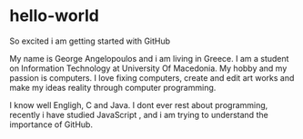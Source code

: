# hello-world
So excited i am getting started with GitHub

My name is George Angelopoulos and i am living in Greece.
I am a student on Information Technology at University Of Macedonia.
My hobby and my passion is computers. I love fixing computers,
create and edit art works and make my ideas reality through computer programming.

I know well Engligh, C and Java.
I dont ever rest about programming, recently i have studied JavaScript , 
and i am trying to understand the importance of GitHub.
